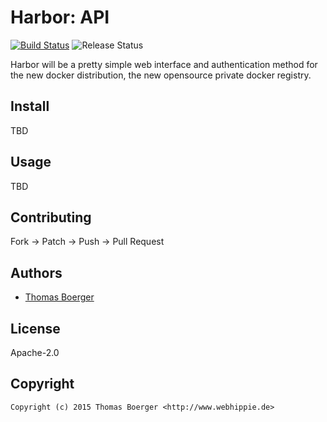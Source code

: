 # Harbor: API

[![Build Status](http://github.dronehippie.de/api/badges/harborapp/harbor-api/status.svg)](http://github.dronehippie.de/harborapp/harbor-api)
![Release Status](https://img.shields.io/badge/status-beta-yellow.svg?style=flat)

Harbor will be a pretty simple web interface and authentication method for the
new docker distribution, the new opensource private docker registry.


## Install

TBD


## Usage

TBD


## Contributing

Fork -> Patch -> Push -> Pull Request


## Authors

* [Thomas Boerger](https://github.com/tboerger)


## License

Apache-2.0


## Copyright

```
Copyright (c) 2015 Thomas Boerger <http://www.webhippie.de>
```
